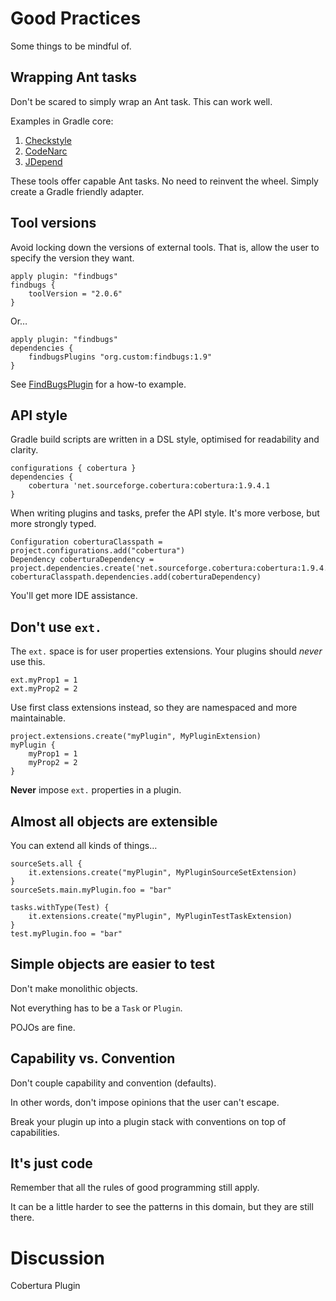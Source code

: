 # Good Practices

Some things to be mindful of.

## Wrapping Ant tasks

Don't be scared to simply wrap an Ant task. This can work well.

Examples in Gradle core:

1. [Checkstyle](https://github.com/gradle/gradle/blob/master/subprojects/code-quality/src/main/groovy/org/gradle/api/plugins/quality/Checkstyle.groovy)
2. [CodeNarc](https://github.com/gradle/gradle/blob/master/subprojects/code-quality/src/main/groovy/org/gradle/api/plugins/quality/CodeNarc.groovy)
3. [JDepend](https://github.com/gradle/gradle/blob/master/subprojects/code-quality/src/main/groovy/org/gradle/api/plugins/quality/JDepend.groovy)

These tools offer capable Ant tasks. No need to reinvent the wheel. Simply create a Gradle friendly adapter.

## Tool versions

Avoid locking down the versions of external tools. That is, allow the user to specify the version they want. 

    apply plugin: "findbugs"
    findbugs {
        toolVersion = "2.0.6"
    }

Or…

    apply plugin: "findbugs"
    dependencies {
        findbugsPlugins "org.custom:findbugs:1.9"
    }

See [FindBugsPlugin](https://github.com/gradle/gradle/blob/master/subprojects/code-quality/src/main/groovy/org/gradle/api/plugins/quality/FindBugsPlugin.groovy) for a how-to example.

## API style

Gradle build scripts are written in a DSL style, optimised for readability and clarity.

    configurations { cobertura }
    dependencies {
        cobertura 'net.sourceforge.cobertura:cobertura:1.9.4.1
    }

When writing plugins and tasks, prefer the API style. It's more verbose, but more strongly typed.

    Configuration coberturaClasspath = project.configurations.add("cobertura")
    Dependency coberturaDependency = project.dependencies.create('net.sourceforge.cobertura:cobertura:1.9.4.1')
    coberturaClasspath.dependencies.add(coberturaDependency)

You'll get more IDE assistance.

## Don't use `ext.`

The `ext.` space is for user properties extensions. Your plugins should _never_ use this. 

    ext.myProp1 = 1
    ext.myProp2 = 2

Use first class extensions instead, so they are namespaced and more maintainable.

    project.extensions.create("myPlugin", MyPluginExtension)
    myPlugin {
        myProp1 = 1
        myProp2 = 2
    }

**Never** impose `ext.` properties in a plugin.

## Almost all objects are extensible

You can extend all kinds of things…

    sourceSets.all { 
        it.extensions.create("myPlugin", MyPluginSourceSetExtension)
    }
    sourceSets.main.myPlugin.foo = "bar"
    
    tasks.withType(Test) {
        it.extensions.create("myPlugin", MyPluginTestTaskExtension)
    }
    test.myPlugin.foo = "bar"

## Simple objects are easier to test

Don't make monolithic objects. 

Not everything has to be a `Task` or `Plugin`. 

POJOs are fine.

## Capability vs. Convention

Don't couple capability and convention (defaults).

In other words, don't impose opinions that the user can't escape. 

Break your plugin up into a plugin stack with conventions on top of capabilities.

## It's just code

Remember that all the rules of good programming still apply.

It can be a little harder to see the patterns in this domain, but they are still there.

# Discussion

Cobertura Plugin
